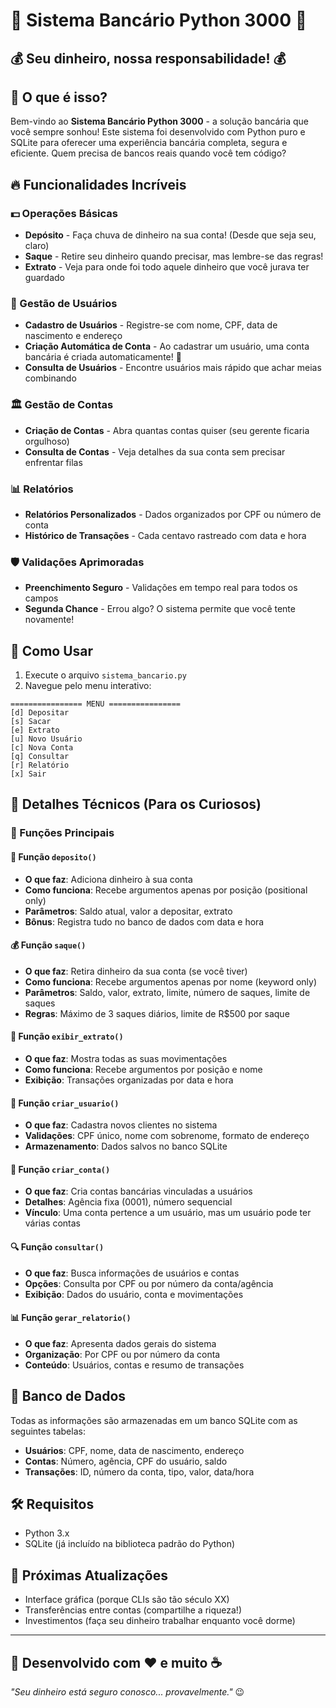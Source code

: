 


          
# 🏦 Sistema Bancário Python 3000 🚀

## 💰 Seu dinheiro, nossa responsabilidade! 💰


## 🌟 O que é isso?

Bem-vindo ao **Sistema Bancário Python 3000** - a solução bancária que você sempre sonhou! Este sistema foi desenvolvido com Python puro e SQLite para oferecer uma experiência bancária completa, segura e eficiente. Quem precisa de bancos reais quando você tem código?

## 🔥 Funcionalidades Incríveis

### 💵 Operações Básicas

- **Depósito** - Faça chuva de dinheiro na sua conta! (Desde que seja seu, claro)
- **Saque** - Retire seu dinheiro quando precisar, mas lembre-se das regras!
- **Extrato** - Veja para onde foi todo aquele dinheiro que você jurava ter guardado

### 👤 Gestão de Usuários

- **Cadastro de Usuários** - Registre-se com nome, CPF, data de nascimento e endereço
- **Criação Automática de Conta** - Ao cadastrar um usuário, uma conta bancária é criada automaticamente! 🎁
- **Consulta de Usuários** - Encontre usuários mais rápido que achar meias combinando

### 🏛️ Gestão de Contas

- **Criação de Contas** - Abra quantas contas quiser (seu gerente ficaria orgulhoso)
- **Consulta de Contas** - Veja detalhes da sua conta sem precisar enfrentar filas

### 📊 Relatórios

- **Relatórios Personalizados** - Dados organizados por CPF ou número de conta
- **Histórico de Transações** - Cada centavo rastreado com data e hora

### 🛡️ Validações Aprimoradas

- **Preenchimento Seguro** - Validações em tempo real para todos os campos
- **Segunda Chance** - Errou algo? O sistema permite que você tente novamente!

## 🚀 Como Usar

1. Execute o arquivo `sistema_bancario.py`
2. Navegue pelo menu interativo:

```
================ MENU ================
[d] Depositar
[s] Sacar
[e] Extrato
[u] Novo Usuário
[c] Nova Conta
[q] Consultar
[r] Relatório
[x] Sair
```

## 🧠 Detalhes Técnicos (Para os Curiosos)

### 🔄 Funções Principais

#### 💸 Função `deposito()`
- **O que faz**: Adiciona dinheiro à sua conta
- **Como funciona**: Recebe argumentos apenas por posição (positional only)
- **Parâmetros**: Saldo atual, valor a depositar, extrato
- **Bônus**: Registra tudo no banco de dados com data e hora

#### 💰 Função `saque()`
- **O que faz**: Retira dinheiro da sua conta (se você tiver)
- **Como funciona**: Recebe argumentos apenas por nome (keyword only)
- **Parâmetros**: Saldo, valor, extrato, limite, número de saques, limite de saques
- **Regras**: Máximo de 3 saques diários, limite de R$500 por saque

#### 📝 Função `exibir_extrato()`
- **O que faz**: Mostra todas as suas movimentações
- **Como funciona**: Recebe argumentos por posição e nome
- **Exibição**: Transações organizadas por data e hora

#### 👤 Função `criar_usuario()`
- **O que faz**: Cadastra novos clientes no sistema
- **Validações**: CPF único, nome com sobrenome, formato de endereço
- **Armazenamento**: Dados salvos no banco SQLite

#### 🏦 Função `criar_conta()`
- **O que faz**: Cria contas bancárias vinculadas a usuários
- **Detalhes**: Agência fixa (0001), número sequencial
- **Vínculo**: Uma conta pertence a um usuário, mas um usuário pode ter várias contas

#### 🔍 Função `consultar()`
- **O que faz**: Busca informações de usuários e contas
- **Opções**: Consulta por CPF ou por número da conta/agência
- **Exibição**: Dados do usuário, conta e movimentações

#### 📊 Função `gerar_relatorio()`
- **O que faz**: Apresenta dados gerais do sistema
- **Organização**: Por CPF ou por número da conta
- **Conteúdo**: Usuários, contas e resumo de transações

## 💾 Banco de Dados

Todas as informações são armazenadas em um banco SQLite com as seguintes tabelas:

- **Usuários**: CPF, nome, data de nascimento, endereço
- **Contas**: Número, agência, CPF do usuário, saldo
- **Transações**: ID, número da conta, tipo, valor, data/hora

## 🛠️ Requisitos

- Python 3.x
- SQLite (já incluído na biblioteca padrão do Python)

## 🔮 Próximas Atualizações

- Interface gráfica (porque CLIs são tão século XX)
- Transferências entre contas (compartilhe a riqueza!)
- Investimentos (faça seu dinheiro trabalhar enquanto você dorme)

---

## 🎯 Desenvolvido com ❤️ e muito ☕

*"Seu dinheiro está seguro conosco... provavelmente."* 😉
        